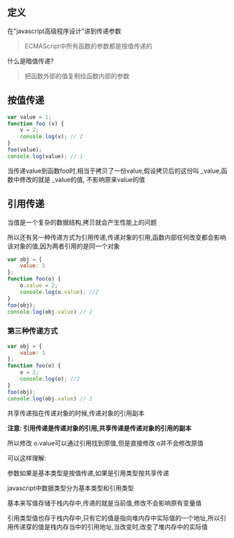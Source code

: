## 定义

在"javascript高级程序设计"讲到传递参数

>ECMAScript中所有函数的参数都是按值传递的

什么是暗值传递?

>把函数外部的值复制给函数内部的参数

## 按值传递

```javascript
var value = 1;
function foo (v) {
    v = 2;
    console.log(v); // 2 
}
foo(value);
console.log(value); // 1
```

当传递value到函数foo时,相当于拷贝了一份value,假设拷贝后的这份叫 _value,函数中修改的就是 _value的值, 不影响原来value的值

## 引用传递

当值是一个复杂的数据结构,拷贝就会产生性能上的问题

所以还有另一种传递方式为引用传递,传递对象的引用,函数内部任何改变都会影响该对象的值,因为两者引用的是同一个对象

```javascript
var obj = {
    value: 1
};
function foo(o) {
    o.value = 2;
    console.log(o.value); //2
}
foo(obj);
console.log(obj.value) // 2
```

### 第三种传递方式

```javascript
var obj = {
    value: 1
};
function foo(o) {
    o = 2;
    console.log(o); //2
}
foo(obj);
console.log(obj.value) // 1
```

共享传递指在传递对象的时候,传递对象的引用副本

**注意: 引用传递是传递对象的引用,共享传递是传递对象的引用的副本**

所以修改 o.value可以通过引用找到原值,但是直接修改 o并不会修改原值

可以这样理解: 

参数如果是基本类型是按值传递,如果是引用类型按共享传递

javascript中数据类型分为基本类型和引用类型

基本来写值存储于栈内存中,传递的就是当前值,修改不会影响原有变量值

引用类型值也存于栈内存中,只有它的值是指向堆内存中实际值的一个地址,所以引用传递穿的值是栈内存当中的引用地址,当改变时,改变了堆内存中的实际值